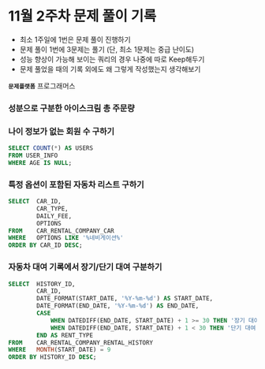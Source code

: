 # 11월 2주차 문제 풀이 기록

- 최소 1주일에 1번은 문제 풀이 진행하기
- 문제 풀이 1번에 3문제는 풀기 (단, 최소 1문제는 중급 난이도)
- 성능 향상이 가능해 보이는 쿼리의 경우 나중에 따로 Keep해두기
- 문제 풀었을 때의 기록 외에도 왜 그렇게 작성했는지 생각해보기

**`문제플랫폼`** 프로그래머스

### 성분으로 구분한 아이스크림 총 주문량

### 나이 정보가 없는 회원 수 구하기

```sql
SELECT COUNT(*) AS USERS
FROM USER_INFO
WHERE AGE IS NULL;
```

### 특정 옵션이 포함된 자동차 리스트 구하기

```sql
SELECT  CAR_ID,
        CAR_TYPE,
        DAILY_FEE,
        OPTIONS
FROM    CAR_RENTAL_COMPANY_CAR
WHERE   OPTIONS LIKE '%네비게이션%'
ORDER BY CAR_ID DESC;
```

### 자동차 대여 기록에서 장기/단기 대여 구분하기

```sql
SELECT  HISTORY_ID,
        CAR_ID,
        DATE_FORMAT(START_DATE, '%Y-%m-%d') AS START_DATE,
        DATE_FORMAT(END_DATE, '%Y-%m-%d') AS END_DATE,
        CASE 
            WHEN DATEDIFF(END_DATE, START_DATE) + 1 >= 30 THEN '장기 대여'
            WHEN DATEDIFF(END_DATE, START_DATE) + 1 < 30 THEN '단기 대여'
        END AS RENT_TYPE
FROM    CAR_RENTAL_COMPANY_RENTAL_HISTORY
WHERE   MONTH(START_DATE) = 9
ORDER BY HISTORY_ID DESC;

```
